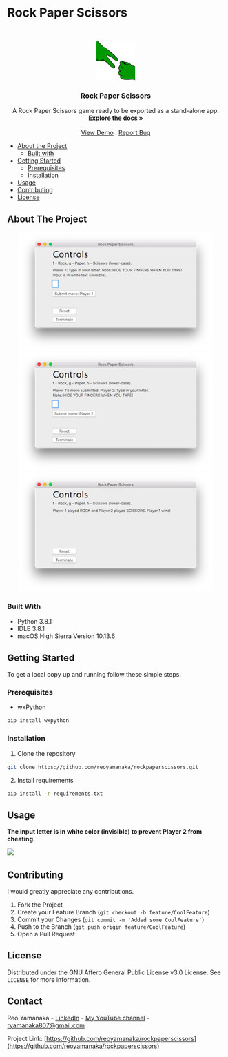 <!--
***Thank you for checking out my project. I am open to any suggestions for improvement.
***Please fork the repository and create a pull request or open an issue with the
***tag "improvement".
-->

# Rock Paper Scissors

<br />
<p align="center">
  <a href="https://github.com/reoyamanaka/rockpaperscissors.git">
    <img src="images/rpsbase.png" alt="Logo" width="90" height="90">
  </a>

  <h3 align="center">Rock Paper Scissors</h3>

  <p align="center">
    A Rock Paper Scissors game ready to be exported as a stand-alone app.
    <br />
    <a href="https://github.com/reoyamanaka/rockpaperscissors.git"><strong>Explore the docs »</strong></a>
    <br />
    <br />
    <a href="https://youtu.be/4XOOX6J57f0">View Demo</a>
    .
    <a href="https://github.com/reoyamanaka/rockpaperscissors/issues">Report Bug</a>
  </p>
</p>

<!-- Table of Contents -->

* [About the Project](#about-the-project)
  * [Built with](#built-with)
* [Getting Started](#getting-started)
  * [Prerequisites](#prerequisites)
  * [Installation](#installation)
* [Usage](#usage)
* [Contributing](#contributing)
* [License](#license)


## About The Project
<p align="center">
  <img src="images/demo_screenshot0.png" width="450" height="276">   <img src="images/demo_screenshot1.png" width="450" height="276">
  <img src="images/demo_screenshot2.png" width="450" height="276">
</p>

### Built With

* Python 3.8.1
* IDLE 3.8.1
* macOS High Sierra Version 10.13.6

## Getting Started

To get a local copy up and running follow these simple steps.

### Prerequisites

* wxPython
```sh
pip install wxpython
```


### Installation

1. Clone the repository
```sh
git clone https://github.com/reoyamanaka/rockpaperscissors.git
```
2. Install requirements
```sh
pip install -r requirements.txt
```

## Usage

**The input letter is in white color (invisible) to prevent Player 2 from cheating.**

![](images/rpsdemo.gif)

## Contributing

I would greatly appreciate any contributions.

1. Fork the Project
2. Create your Feature Branch (`git checkout -b feature/CoolFeature`)
3. Commit your Changes (`git commit -m 'Added some CoolFeature'`)
4. Push to the Branch (`git push origin feature/CoolFeature`)
5. Open a Pull Request


## License

Distributed under the GNU Affero General Public License v3.0 License. See `LICENSE` for more information.


## Contact

Reo Yamanaka - [LinkedIn](https://www.linkedin.com/in/reo-yamanaka-7a2289119/) - [My YouTube channel](https://www.youtube.com/channel/UCBwqp_MEM2XcSnq7kRvOB3A) - ryamanaka807@gmail.com

Project Link: [https://github.com/reoyamanaka/rockpaperscissors](https://github.com/reoyamanaka/rockpaperscissors)
